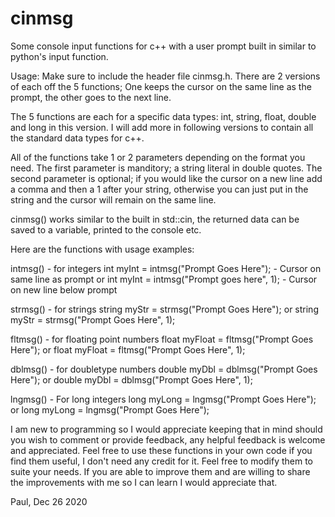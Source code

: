 # cinmsg
Some console input functions for c++ with a user prompt built in similar to python's input function. 

Usage:
Make sure to include the header file cinmsg.h.
There are 2 versions of each off the 5 functions; One keeps the cursor on the same line as the prompt, the other goes to the next line.

The 5 functions are each for a specific data types: int, string, float, double and long in this version. I will add more in following versions to contain all the standard data types for c++.

All of the functions take 1 or 2 parameters depending on the format you need. The first parameter is manditory; a string literal in double quotes. The second parameter is optional; if you would like the cursor on a new line add a comma and then a 1 after your string, otherwise you can just put in the string and the cursor will remain on the same line. 

cinmsg() works similar to the built in std::cin, the returned data can be saved to a variable, printed to the console etc.

Here are the functions with usage examples:

intmsg() - for integers
int myInt = intmsg("Prompt Goes Here"); - Cursor on same line as prompt
or
int myInt = intmsg("Prompt goes here", 1); - Cursor on new line below prompt

strmsg() - for strings
string myStr = strmsg("Prompt Goes Here");
or
string myStr = strmsg("Prompt Goes Here", 1);

fltmsg() - for floating point numbers
float myFloat = fltmsg("Prompt Goes Here");
or
float myFloat = fltmsg("Prompt Goes Here", 1);

dblmsg() - for doubletype numbers
double myDbl = dblmsg("Prompt Goes Here");
or
double myDbl = dblmsg("Prompt Goes Here", 1);

lngmsg() - For long integers
long myLong =  lngmsg("Prompt Goes Here");
or
long myLong =  lngmsg("Prompt Goes Here");


I am new to programming so I would appreciate keeping that in mind should you wish to comment or provide feedback, any helpful feedback is welcome and appreciated. Feel free to use these functions in your own code if you find them useful, I don't need any credit for it. Feel free to modify them to suite your needs. If you are able to improve them and are willing to share the improvements with me so I can learn I would appreciate that.

Paul, Dec 26 2020


